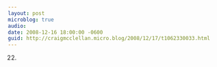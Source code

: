 ```yaml
---
layout: post
microblog: true
audio: 
date: 2008-12-16 18:00:00 -0600
guid: http://craigmcclellan.micro.blog/2008/12/17/t1062330033.html
---
```

22.

